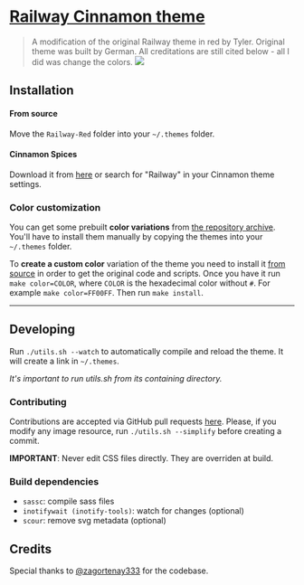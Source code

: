 # [Railway Cinnamon theme][repo]
> A modification of the original Railway theme in red by Tyler. Original theme was built by German. All creditations are still cited below - all I did was change the colors. 
[![](screenshots/screenshot.png)][repo]

## Installation
#### From source
Move the `Railway-Red` folder into your `~/.themes` folder.

#### Cinnamon Spices
Download it from [here][spices] or search for "Railway" in your Cinnamon theme settings.

### Color customization
You can get some prebuilt **color variations** from [the repository archive][archive]. You'll have to install them manually by copying the themes into your `~/.themes` folder.

To **create a custom color** variation of the theme you need to install it [from source][repo] in order to get the original code and scripts.
Once you have it run `make color=COLOR`, where `COLOR` is the hexadecimal color without `#`. For example `make color=FF00FF`. Then run `make install`.

---
## Developing
Run `./utils.sh --watch` to automatically compile and reload the theme. It will create a link in `~/.themes`.

_It's important to run utils.sh from its containing directory._

### Contributing
Contributions are accepted via GitHub pull requests [here][repo]. Please, if you modify any image resource, run `./utils.sh --simplify` before creating a commit.

**IMPORTANT**: Never edit CSS files directly. They are overriden at build.

### Build dependencies
* `sassc`: compile sass files
* `inotifywait (inotify-tools)`: watch for changes (optional)
* `scour`: remove svg metadata (optional)

## Credits
Special thanks to [@zagortenay333](https://github.com/zagortenay333) for the codebase.

[repo]: https://github.com/germanfr/railway-cinnamon
[spices]: https://cinnamon-spices.linuxmint.com/themes/view/Railway
[archive]: https://github.com/germanfr/railway-cinnamon/releases
